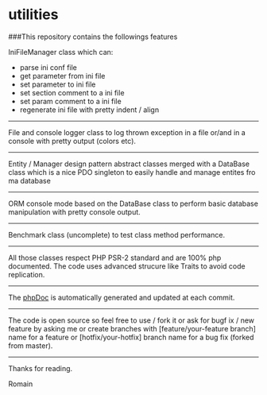 # utilities

###This repository contains the followings features

IniFileManager class which can:

* parse ini conf file
* get parameter from ini file
* set parameter to ini file
* set section comment to a ini file
* set param comment to a ini file
* regenerate ini file with pretty indent / align

***

File and console logger class to log thrown exception in a file or/and in a console with pretty output (colors etc).

***

Entity / Manager design pattern abstract classes merged with a DataBase class which is a nice PDO singleton to easily handle and manage entites fro ma database

***

ORM console mode based on the DataBase class to perform basic database manipulation with pretty console output.

***

Benchmark class (uncomplete) to test class method performance.

***

All those classes respect PHP PSR-2 standard and are 100% php documented.
The code uses advanced strucure like Traits to avoid code replication.

***

The [phpDoc](http://ziperrom1.github.io/utilities/) is automatically generated and updated at each commit.

***

The code is open source so feel free to use / fork it or ask for bugf ix / new feature by asking me or create branches with [feature/your-feature branch] name for a feature or [hotfix/your-hotfix] branch name for a bug fix (forked from master).

***

Thanks for reading.

Romain
